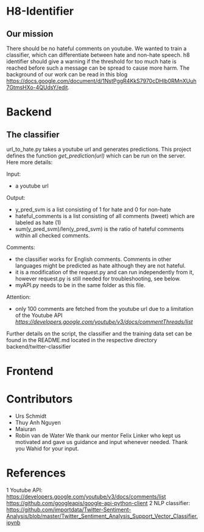 # H8-Identifier
## Our mission
There should be no hateful comments on youtube. We wanted to train a classifier, which can differentiate between hate and non-hate speech. h8 identifier should give a warning if the threshold for too much hate is reached before such a message can be spread to cause more harm. The background of our work can be read in this blog https://docs.google.com/document/d/1NstPggR4KkS7970cDHlb0RMnXUuh7GtmsHXo-4QUdsY/edit.

# Backend
## The classifier
url_to_hate.py takes a youtube url and generates predictions. This project defines the function *get_prediction(url)* which can be run on the server. Here more details: 

Input: 
- a youtube url

Output: 
- y_pred_svm is a list consisting of 1 for hate and 0 for non-hate
- hateful_comments is a list consisting of all comments (tweet) which are labeled as hate (1)
- sum(y_pred_svm)/len(y_pred_svm) is the ratio of hateful comments within all checked comments.

Comments:
- the classifier works for English comments. Comments in other languages might be predicted as hate although they are not hateful.
- it is a modification of the request.py and can run independently from it, however request.py is still needed for troubleshooting, see below.
- myAPI.py needs to be in the same folder as this file.

Attention:
- only 100 comments are fetched from the youtube url due to a limitation of the Youtube API *https://developers.google.com/youtube/v3/docs/commentThreads/list*

Further details on the script, the classifier and the training data set can be found in the README.md located in the respective directory backend/twitter-classifier

# Frontend


# Contributors
- Urs Schmidt
- Thuy Anh Nguyen
- Maiuran	
- Robin van de Water
We thank our mentor Felix Linker who kept us motivated and gave us guidance and input whenever needed. 
Thank you Wahid for your input.

# References
1 Youtube API: https://developers.google.com/youtube/v3/docs/comments/list https://github.com/googleapis/google-api-python-client
2 NLP classifier: https://github.com/importdata/Twitter-Sentiment-Analysis/blob/master/Twitter_Sentiment_Analysis_Support_Vector_Classifier.ipynb


